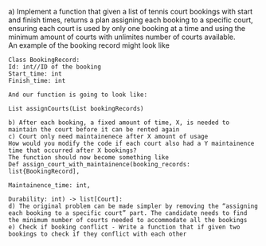 a) Implement a function that given a list of tennis court bookings with start and finish times, returns a plan assigning each booking to a specific court, ensuring each court is used by only one booking at a time and using the minimum amount of courts with unlimites number of courts available.  
An example of the booking record might look like

	Class BookingRecord:  
	Id: int//ID of the booking  
	Start_time: int  
	Finish_time: int
	
	And our function is going to look like:
	
	List assignCourts(List bookingRecords)
	
	b) After each booking, a fixed amount of time, X, is needed to maintain the court before it can be rented again  
	c) Court only need maintainenece after X amount of usage  
	How would you modify the code if each court also had a Y maintainence time that occurred after X bookings?  
	The function should now become something like  
	Def assign_court_with_maintainence(booking_records: list{BookingRecord],
	
	Maintainence_time: int,
	
	Durability: int) -> list[Court]:  
	d) The original problem can be made simpler by removing the “assigning each booking to a specific court” part. The candidate needs to find the minimum number of courts needed to accommodate all the bookings  
	e) Check if booking conflict - Write a function that if given two bookings to check if they conflict with each other
